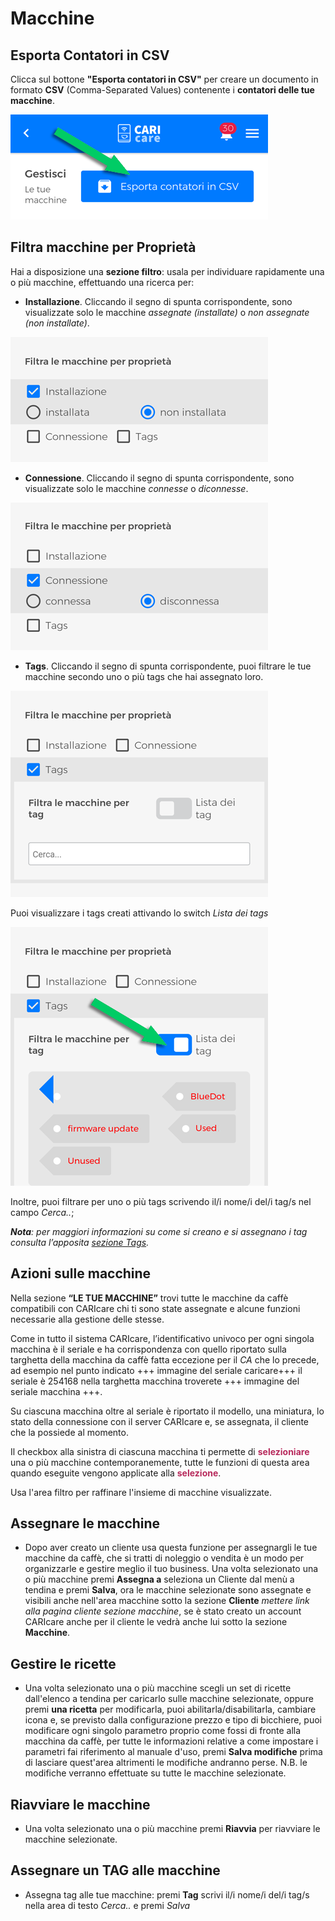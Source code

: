 # Macchine

## Esporta Contatori in CSV

Clicca sul bottone **"Esporta contatori in CSV"** per creare un documento in formato **CSV** (Comma-Separated Values) contenente i **contatori delle tue macchine**.

<kbd>![Export CSV](_images/expCSV.png)</kbd>

## Filtra macchine per Proprietà

Hai a disposizione una **sezione filtro**: usala per individuare rapidamente una o più macchine, effettuando una ricerca per: 

- **Installazione**.  Cliccando il segno di spunta corrispondente, sono visualizzate solo le macchine *assegnate (installate)* o *non assegnate (non installate)*.

<kbd>![Installation filter](_images/machines-installation-filter.png)</kbd>

- **Connessione**. Cliccando il segno di spunta corrispondente, sono visualizzate solo le macchine *connesse* o *diconnesse*.

<kbd>![Installation filter](_images/machines-connecting-filter.png)</kbd>

- **Tags**. Cliccando il segno di spunta corrispondente, puoi filtrare le tue macchine secondo uno o più tags che hai assegnato loro.

<kbd>![Installation filter](_images/machines-tags-filter.png)</kbd>

Puoi visualizzare i tags creati attivando lo switch *Lista dei tags*

<kbd>![Installation filter](_images/machines-tags2-filter.png)</kbd>


Inoltre, puoi filtrare per uno o più tags scrivendo il/i nome/i del/i tag/s nel campo *Cerca..*; 


***Nota**: per maggiori informazioni su come si creano e si assegnano i tag consulta l’apposita [sezione Tags](https://carimali.github.io/wiki/#/docs-it/tags).*






## Azioni sulle macchine

Nella sezione **“LE TUE MACCHINE”** trovi tutte le macchine da caffè compatibili con CARIcare chi ti sono state assegnate e alcune funzioni necessarie alla gestione delle stesse.


Come in tutto il sistema CARIcare, l’identificativo univoco per ogni singola macchina è il seriale e ha corrispondenza con quello riportato sulla targhetta della macchina da caffè fatta eccezione per il _CA_ che lo precede, ad esempio nel punto indicato
+++ immagine del seriale caricare+++
il seriale è 254168 nella targhetta macchina troverete +++ immagine del seriale macchina +++.


Su ciascuna macchina oltre al seriale è riportato il modello, una miniatura, lo stato della connessione con il server CARIcare e, se assegnata, il cliente che la possiede al momento.


Il checkbox alla sinistra di ciascuna macchina ti permette di **__<span style="color:#b72a5c">selezioniare</span>__** una o più macchine contemporanemente, tutte le funzioni di questa area quando eseguite vengono applicate alla **__<span style="color:#b72a5c">selezione</span>__**.

Usa l'area filtro per raffinare l'insieme di macchine visualizzate.

  
## Assegnare le macchine

 - Dopo aver creato un cliente usa questa funzione per assegnargli le tue macchine da caffè, che si tratti di noleggio o vendita è un modo per organizzarle e gestire meglio il tuo business. Una volta selezionato una o più macchine premi **Assegna a** seleziona un Cliente dal menù a tendina e premi **Salva**, ora le macchine selezionate sono assegnate e visibili anche nell'area macchine sotto la sezione **Cliente** *mettere link alla pagina cliente sezione macchine*, se è stato creato un account CARIcare anche per il cliente le vedrà anche lui sotto la sezione **Macchine**.

## Gestire le ricette
 
 - Una volta selezionato una o più macchine scegli un set di ricette dall'elenco a tendina per caricarlo sulle macchine selezionate,
oppure premi **una ricetta** per modificarla, puoi abilitarla/disabilitarla, cambiare icona e, se previsto dalla configurazione prezzo e tipo di bicchiere, puoi modificare ogni singolo parametro proprio come fossi di fronte alla macchina da caffè, per tutte le informazioni relative a come impostare i parametri fai riferimento al manuale d'uso, premi **Salva modifiche** prima di lasciare quest'area altrimenti le modifiche andranno perse.
N.B. le modifiche verranno effettuate su tutte le macchine selezionate. 

## Riavviare le macchine

 - Una volta selezionato una o più macchine premi **Riavvia** per riavviare le macchine selezionate.
 
## Assegnare un TAG alle macchine

 - Assegna tag alle tue macchine: premi **Tag** scrivi il/i nome/i del/i tag/s nella area di testo *Cerca..* e premi *Salva*










